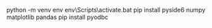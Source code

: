 python -m venv env
env\Scripts\activate.bat
pip install pyside6 numpy matplotlib pandas
pip install pyodbc
